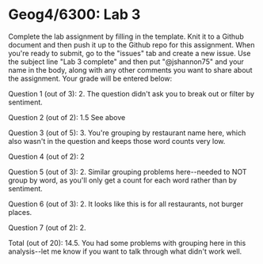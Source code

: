 # Geog4/6300: Lab 3

Complete the lab assignment by filling in the template. Knit it to a Github document and then push it up to the Github repo for this assignment. When you're ready to submit, go to the "issues" tab and create a new issue. Use the subject line "Lab 3 complete" and then put "@jshannon75" and your name in the body, along with any other comments you want to share about the assignment. Your grade will be entered below:

Question 1 (out of 3): 2. The question didn't ask you to break out or filter by sentiment.<p>
Question 2 (out of 2): 1.5 See above<p>
Question 3 (out of 5): 3. You're grouping by restaurant name here, which also wasn't in the question and keeps those word counts very low.<p>
Question 4 (out of 2): 2<p>
Question 5 (out of 3): 2. Similar grouping problems here--needed to NOT group by word, as you'll only get a count for each word rather than by sentiment.<p>
Question 6 (out of 3): 2. It looks like this is for all restaurants, not burger places.<p>
Question 7 (out of 2): 2. <p>
<p>
Total (out of 20): 14.5. You had some problems with grouping here in this analysis--let me know if you want to talk through what didn't work well.
